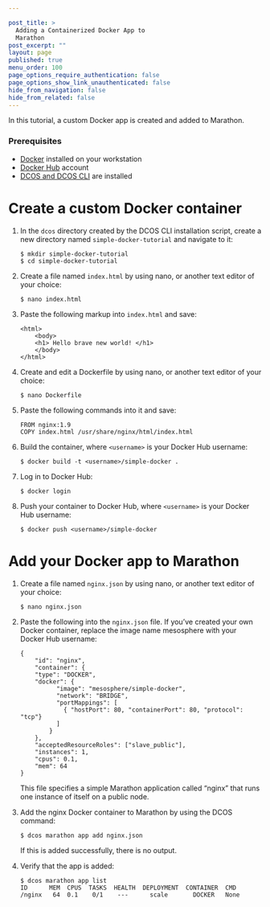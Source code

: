 ```yaml
---

post_title: >
  Adding a Containerized Docker App to
  Marathon
post_excerpt: ""
layout: page
published: true
menu_order: 100
page_options_require_authentication: false
page_options_show_link_unauthenticated: false
hide_from_navigation: false
hide_from_related: false
---
```

In this tutorial, a custom Docker app is created and added to Marathon.

### Prerequisites

*   [Docker][1] installed on your workstation
*   [Docker Hub][2] account
*   [DCOS and DCOS CLI][3] are installed

# Create a custom Docker container

1.  In the `dcos` directory created by the DCOS CLI installation script, create a new directory named `simple-docker-tutorial` and navigate to it:

        $ mkdir simple-docker-tutorial
        $ cd simple-docker-tutorial


2.  Create a file named `index.html` by using nano, or another text editor of your choice:

        $ nano index.html


3.  Paste the following markup into `index.html` and save:

        <html>
            <body>
            <h1> Hello brave new world! </h1>
            </body>
        </html>


4.  Create and edit a Dockerfile by using nano, or another text editor of your choice:

        $ nano Dockerfile


5.  Paste the following commands into it and save:

        FROM nginx:1.9
        COPY index.html /usr/share/nginx/html/index.html


6.  Build the container, where `<username>` is your Docker Hub username:

        $ docker build -t <username>/simple-docker .


7.  Log in to Docker Hub:

        $ docker login


8.  Push your container to Docker Hub, where `<username>` is your Docker Hub username:

        $ docker push <username>/simple-docker


# Add your Docker app to Marathon

1.  Create a file named `nginx.json` by using nano, or another text editor of your choice:

        $ nano nginx.json


2.  Paste the following into the `nginx.json` file. If you’ve created your own Docker container, replace the image name mesosphere with your Docker Hub username:

        {
            "id": "nginx",
            "container": {
            "type": "DOCKER",
            "docker": {
                  "image": "mesosphere/simple-docker",
                  "network": "BRIDGE",
                  "portMappings": [
                    { "hostPort": 80, "containerPort": 80, "protocol": "tcp"}
                  ]
                }
            },
            "acceptedResourceRoles": ["slave_public"],
            "instances": 1,
            "cpus": 0.1,
            "mem": 64
        }


    This file specifies a simple Marathon application called “nginx” that runs one instance of itself on a public node.

3.  Add the nginx Docker container to Marathon by using the DCOS command:

        $ dcos marathon app add nginx.json


    If this is added successfully, there is no output.

4.  Verify that the app is added:

        $ dcos marathon app list
        ID      MEM  CPUS  TASKS  HEALTH  DEPLOYMENT  CONTAINER  CMD
        /nginx   64  0.1    0/1    ---      scale       DOCKER   None

 [1]: https://www.docker.com
 [2]: https://hub.docker.com
 [3]: ../overview/installing/
